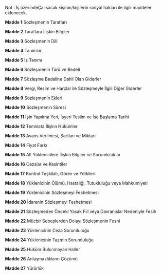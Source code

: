 Not : İş üzerindeÇalışacak kişinin/kişilerin sosyal hakları ile ilgili maddeler eklenecek.


**Madde 1** Sözleşmenin Tarafları

**Madde 2** Taraflara İlişkin Bilgiler

**Madde 3** Sözleşmenin Dili

**Madde 4** Tanımlar

**Madde 5** İş Tanımı

**Madde 6** Sözleşmenin Türü ve Bedeli

**Madde 7** Sözleşme Bedeline Dahil Olan Giderler

**Madde 8** Vergi, Resim ve Harçlar ile Sözleşmeyle İlgili Diğer Giderler

**Madde 9** Sözleşmenin Ekleri

**Madde 10** Sözleşmenin Süresi

**Madde 11** İşin Yapılma Yeri, İşyeri Teslim ve İşe Başlama Tarihi

**Madde 12** Teminata İlişkin Hükümler

**Madde 13** Avans Verilmesi, Şartları ve Miktarı

**Madde 14** Fiyat Farkı

**Madde 15** Alt Yüklenicilere İlişkin Bilgiler ve Sorumluluklar

**Madde 16** Cezalar ve Kesintiler

**Madde 17** Kontrol Teşkilatı, Görev ve Yetkileri

**Madde 18** Yüklenicinin Ölümü, Hastalığı, Tutukluluğu veya Mahkumiyeti

**Madde 19** Yüklenicinin Sözleşmeyi Feshetmesi

**Madde 20** İdarenin Sözleşmeyi Feshetmesi

**Madde 21** Sözleşmeden Önceki Yasak Fiil veya Davranışlar Nedeniyle Fesih

**Madde 22** Mücbir Sebeplerden Dolayı Sözleşmenin Feshi

**Madde 23** Yüklenicinin Ceza Sorumluluğu

**Madde 24** Yüklenicinin Tazmin Sorumluluğu

**Madde 25** Hüküm Bulunmayan Haller

**Madde 26** Anlaşmazlıkların Çözümü

**Madde 27** Yürürlük

